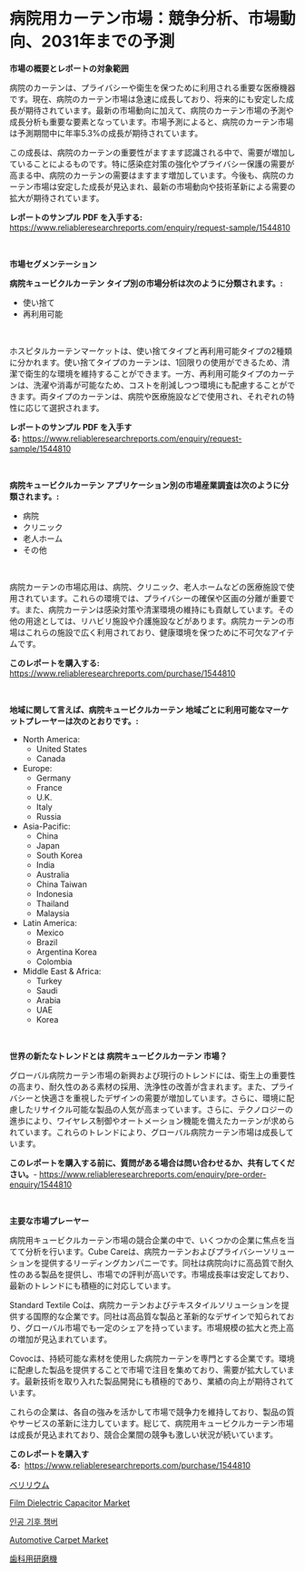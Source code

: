 <p><h1>病院用カーテン市場：競争分析、市場動向、2031年までの予測</h1></p><p><strong>市場の概要とレポートの対象範囲</strong></p>
<p><p>病院のカーテンは、プライバシーや衛生を保つために利用される重要な医療機器です。現在、病院のカーテン市場は急速に成長しており、将来的にも安定した成長が期待されています。最新の市場動向に加えて、病院のカーテン市場の予測や成長分析も重要な要素となっています。市場予測によると、病院のカーテン市場は予測期間中に年率5.3%の成長が期待されています。</p><p>この成長は、病院のカーテンの重要性がますます認識される中で、需要が増加していることによるものです。特に感染症対策の強化やプライバシー保護の需要が高まる中、病院のカーテンの需要はますます増加しています。今後も、病院のカーテン市場は安定した成長が見込まれ、最新の市場動向や技術革新による需要の拡大が期待されています。</p></p>
<p><strong>レポートのサンプル PDF を入手する:</strong> <a href="https://www.reliableresearchreports.com/enquiry/request-sample/1544810">https://www.reliableresearchreports.com/enquiry/request-sample/1544810</a></p>
<p>&nbsp;</p>
<p><strong>市場セグメンテーション</strong></p>
<p><strong>病院キュービクルカーテン タイプ別の市場分析は次のように分類されます。:</strong></p>
<p><ul><li>使い捨て</li><li>再利用可能</li></ul></p>
<p>&nbsp;</p>
<p><p>ホスピタルカーテンマーケットは、使い捨てタイプと再利用可能タイプの2種類に分かれます。使い捨てタイプのカーテンは、1回限りの使用ができるため、清潔で衛生的な環境を維持することができます。一方、再利用可能タイプのカーテンは、洗濯や消毒が可能なため、コストを削減しつつ環境にも配慮することができます。両タイプのカーテンは、病院や医療施設などで使用され、それぞれの特性に応じて選択されます。</p></p>
<p><strong>レポートのサンプル PDF を入手する:</strong>&nbsp;<a href="https://www.reliableresearchreports.com/enquiry/request-sample/1544810">https://www.reliableresearchreports.com/enquiry/request-sample/1544810</a></p>
<p>&nbsp;</p>
<p><strong> 病院キュービクルカーテン アプリケーション別の市場産業調査は次のように分類されます。:</strong></p>
<p><ul><li>病院</li><li>クリニック</li><li>老人ホーム</li><li>その他</li></ul></p>
<p>&nbsp;</p>
<p><p>病院カーテンの市場応用は、病院、クリニック、老人ホームなどの医療施設で使用されています。これらの環境では、プライバシーの確保や区画の分離が重要です。また、病院カーテンは感染対策や清潔環境の維持にも貢献しています。その他の用途としては、リハビリ施設や介護施設などがあります。病院カーテンの市場はこれらの施設で広く利用されており、健康環境を保つために不可欠なアイテムです。</p></p>
<p><strong>このレポートを購入する:</strong>&nbsp; <a href="https://www.reliableresearchreports.com/purchase/1544810">https://www.reliableresearchreports.com/purchase/1544810</a></p>
<p>&nbsp;</p>
<p><strong>地域に関して言えば、病院キュービクルカーテン 地域ごとに利用可能なマーケットプレーヤーは次のとおりです。:</strong></p>
<p><ul>
    <li>
        North America:
        <ul>
            <li>United States</li>
            <li>Canada</li>
        </ul>
    </li>
    <li>
        Europe:
        <ul>
            <li>Germany</li>
            <li>France</li>
            <li>U.K.</li>
            <li>Italy</li>
            <li>Russia</li>
        </ul>
    </li>
    <li>
        Asia-Pacific:
        <ul>
            <li>China</li>
            <li>Japan</li>
            <li>South Korea</li>
            <li>India</li>
            <li>Australia</li>
            <li>China Taiwan</li>
            <li>Indonesia</li>
            <li>Thailand</li>
            <li>Malaysia</li>
        </ul>
    </li>
    <li>
        Latin America:
        <ul>
            <li>Mexico</li>
            <li>Brazil</li>
            <li>Argentina Korea</li>
            <li>Colombia</li>
        </ul>
    </li>
    <li>
        Middle East & Africa:
        <ul>
            <li>Turkey</li>
            <li>Saudi</li>
            <li>Arabia</li>
            <li>UAE</li>
            <li>Korea</li>
        </ul>
    </li>
    </ul></p>
<p>&nbsp;</p>
<p><strong>世界の新たなトレンドとは 病院キュービクルカーテン 市場？</strong></p>
<p><p>グローバル病院カーテン市場の新興および現行のトレンドには、衛生上の重要性の高まり、耐久性のある素材の採用、洗浄性の改善が含まれます。また、プライバシーと快適さを重視したデザインの需要が増加しています。さらに、環境に配慮したリサイクル可能な製品の人気が高まっています。さらに、テクノロジーの進歩により、ワイヤレス制御やオートメーション機能を備えたカーテンが求められています。これらのトレンドにより、グローバル病院カーテン市場は成長しています。</p></p>
<p><strong>このレポートを購入する前に、質問がある場合は問い合わせるか、共有してください。</strong>- <a href="https://www.reliableresearchreports.com/enquiry/pre-order-enquiry/1544810">https://www.reliableresearchreports.com/enquiry/pre-order-enquiry/1544810</a></p>
<p>&nbsp;</p>
<p><strong>主要な市場プレーヤー</strong></p>
<p><p>病院用キュービクルカーテン市場の競合企業の中で、いくつかの企業に焦点を当てて分析を行います。Cube Careは、病院カーテンおよびプライバシーソリューションを提供するリーディングカンパニーです。同社は病院向けに高品質で耐久性のある製品を提供し、市場での評判が高いです。市場成長率は安定しており、最新のトレンドにも積極的に対応しています。</p><p>Standard Textile Coは、病院カーテンおよびテキスタイルソリューションを提供する国際的な企業です。同社は高品質な製品と革新的なデザインで知られており、グローバル市場でも一定のシェアを持っています。市場規模の拡大と売上高の増加が見込まれています。</p><p>Covocは、持続可能な素材を使用した病院カーテンを専門とする企業です。環境に配慮した製品を提供することで市場で注目を集めており、需要が拡大しています。最新技術を取り入れた製品開発にも積極的であり、業績の向上が期待されています。</p><p>これらの企業は、各自の強みを活かして市場で競争力を維持しており、製品の質やサービスの革新に注力しています。総じて、病院用キュービクルカーテン市場は成長が見込まれており、競合企業間の競争も激しい状況が続いています。</p></p>
<p><strong>このレポートを購入する:</strong>&nbsp;&nbsp;<a href="https://www.reliableresearchreports.com/purchase/1544810">https://www.reliableresearchreports.com/purchase/1544810</a></p>
<p><p><a href="https://medium.com/@lucasrandall2020/%E3%83%99%E3%83%AA%E3%83%AA%E3%82%A6%E3%83%A0%E5%B8%82%E5%A0%B4%E3%81%AE%E8%A6%8F%E6%A8%A1-%E5%B8%82%E5%A0%B4%E8%A6%8B%E9%80%9A%E3%81%97%E3%81%A8%E5%B8%82%E5%A0%B4%E4%BA%88%E6%B8%AC-2024%E5%B9%B4%E3%81%8B%E3%82%892031%E5%B9%B4%E3%81%BE%E3%81%A7-12cc86b1dd99">ベリリウム</a></p><p><a href="https://github.com/lylyparadise/Market-Research-Report-List-2/blob/main/film-dielectric-capacitor-market.md">Film Dielectric Capacitor Market</a></p><p><a href="https://github.com/vsap75a286l/Market-Research-Report-List-1/blob/main/281436412684.md">인공 기후 챔버</a></p><p><a href="https://issuu.com/reportprime-2/docs/automotive-carpet-market-size-2030.pptx">Automotive Carpet Market</a></p><p><a href="https://github.com/NashBeahan2023/Market-Research-Report-List-1/blob/main/510812513744.md">歯科用研磨機</a></p></p>